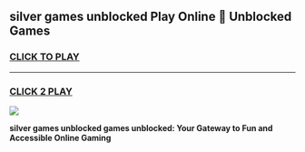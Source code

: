 
## silver games unblocked Play Online 👋 Unblocked Games
<h3>
<a href="https://premium.freeplayer.one?title=silver_games_unblocked&ref=19F">CLICK TO PLAY</a></h3>
<hr>

<h3>
<a href="https://premium.freeplayer.one?title=silver_games_unblocked&ref=19F">CLICK 2 PLAY</a>
  
</h3>

<a href="https://premium.freeplayer.one?title=silver_games_unblocked&ref=19F"><img src="https://clearcache.store/games.png"></a>


**silver games unblocked games unblocked: Your Gateway to Fun and Accessible Online Gaming**
